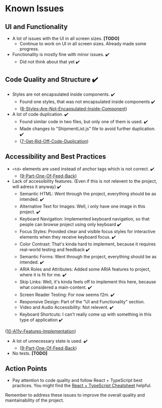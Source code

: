 # Known Issues

## UI and Functionality

- A lot of issues with the UI in all screen sizes. **[TODO]**
  - Continue to work on UI in all screen sizes. Already made some progress.
- Functionality is mostly fine with minor issues. ✔️
  - Did not think about that yet ✔️

## Code Quality and Structure ✔️

- Styles are not encapsulated inside components. ✔️
  - Found one styles, that was not encapsulated inside components ✔️
  - ([8-Styles-Are-Not-Encapsulated-Inside-Component](https://github.com/Vladislp/spacex-cargo-planner/pull/19))
- A lot of code duplication. ✔️
  - Found similar code in two files, but only one of them is used. ✔️
  - Made changes to "ShipmentList.js" file to avoid further duplication. ✔️
  - ([7-Get-Rid-Off-Code-Duplication](https://github.com/Vladislp/spacex-cargo-planner/pull/16))

## Accessibility and Best Practices

- `<td>` elements are used instead of anchor tags which is not correct. ✔️
  - ([9-Part-One-Of-Feed-Back](https://github.com/Vladislp/spacex-cargo-planner/pull/21))
- Lack of accessibility features. (Even if this is not relevent to the project, will adress it anyway) ✔️
  - Semantic HTML: Went through the project, everything should be as intended. ✔️
  - Alternative Text for Images: Well, i only have one image in this project. ✔️
  - Keyboard Navigation: Implemented keyboard navigation, so that people can browse project using only keyboard ✔️
  - Focus Styles: Provided clear and visible focus styles for interactive elements when they receive keyboard focus. ✔️
  - Color Contrast: That's kinda hard to implement, because it requires real-world testing and feedback ✔️
  - Semantic Forms: Went through the project, everything should be as intended. ✔️
  - ARIA Roles and Attributes: Added some ARIA features to project, where it is fit for me. ✔️
  - Skip Links: Well, it's kinda feels off to implement this here, because what considered a main-content. ✔️
  - Screen Reader Testing: For now seems f2m. ✔️
  - Responsive Design: Part of the "UI and Functionality" section.
  - Video and Audio Accessibility: Not relevent. ✔️
  - Keyboard Shortcuts: I can't really come up with something in this type of application ✔️

([10-A11y-Features-Implementation](https://github.com/Vladislp/spacex-cargo-planner/pull/23))
- A lot of unnecessary state is used. ✔️
  - ([9-Part-One-Of-Feed-Back](https://github.com/Vladislp/spacex-cargo-planner/pull/21))
- No tests. **[TODO]**

## Action Points

- Pay attention to code quality and follow React + TypeScript best practices. You might find the [React + TypeScript Cheatsheet](https://react-typescript-cheatsheet.netlify.app/docs/basic/setup) helpful.

Remember to address these issues to improve the overall quality and maintainability of the project.
